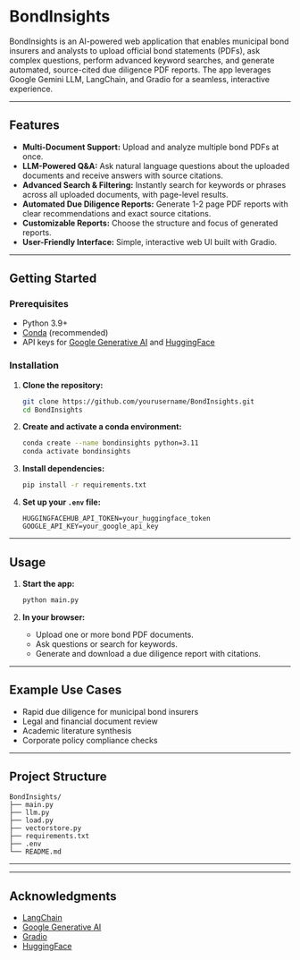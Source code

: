 # BondInsights

BondInsights is an AI-powered web application that enables municipal bond insurers and analysts to upload official bond statements (PDFs), ask complex questions, perform advanced keyword searches, and generate automated, source-cited due diligence PDF reports. The app leverages Google Gemini LLM, LangChain, and Gradio for a seamless, interactive experience.

---

## Features

- **Multi-Document Support:** Upload and analyze multiple bond PDFs at once.
- **LLM-Powered Q&A:** Ask natural language questions about the uploaded documents and receive answers with source citations.
- **Advanced Search & Filtering:** Instantly search for keywords or phrases across all uploaded documents, with page-level results.
- **Automated Due Diligence Reports:** Generate 1-2 page PDF reports with clear recommendations and exact source citations.
- **Customizable Reports:** Choose the structure and focus of generated reports.
- **User-Friendly Interface:** Simple, interactive web UI built with Gradio.

---

## Getting Started

### Prerequisites

- Python 3.9+
- [Conda](https://docs.conda.io/en/latest/) (recommended)
- API keys for [Google Generative AI](https://ai.google.dev/) and [HuggingFace](https://huggingface.co/)

### Installation

1. **Clone the repository:**
    ```sh
    git clone https://github.com/yourusername/BondInsights.git
    cd BondInsights
    ```

2. **Create and activate a conda environment:**
    ```sh
    conda create --name bondinsights python=3.11
    conda activate bondinsights
    ```

3. **Install dependencies:**
    ```sh
    pip install -r requirements.txt
    ```

4. **Set up your `.env` file:**
    ```
    HUGGINGFACEHUB_API_TOKEN=your_huggingface_token
    GOOGLE_API_KEY=your_google_api_key
    ```

---

## Usage

1. **Start the app:**
    ```sh
    python main.py
    ```

2. **In your browser:**
    - Upload one or more bond PDF documents.
    - Ask questions or search for keywords.
    - Generate and download a due diligence report with citations.

---

## Example Use Cases

- Rapid due diligence for municipal bond insurers 
- Legal and financial document review
- Academic literature synthesis
- Corporate policy compliance checks

---

## Project Structure

```
BondInsights/
├── main.py
├── llm.py
├── load.py
├── vectorstore.py
├── requirements.txt
├── .env
└── README.md
```

---



---

## Acknowledgments

- [LangChain](https://github.com/langchain-ai/langchain)
- [Google Generative AI](https://ai.google.dev/)
- [Gradio](https://gradio.app/)
- [HuggingFace](https://huggingface.co/)